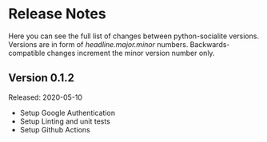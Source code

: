 Release Notes
=============

Here you can see the full list of changes between python-socialite versions.
Versions are in form of *headline.major.minor* numbers.
Backwards-compatible changes increment the minor version number only.

Version 0.1.2
-------------

Released: 2020-05-10

-   Setup Google Authentication
-   Setup Linting and unit tests
-   Setup Github Actions
